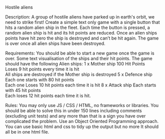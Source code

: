 Hostile aliens


Description:
A group of hostile aliens have parked up in earth's orbit, we need to strike first! 
Create a simple text only game with a single button that hits a random alien ship in the fleet. Each time the button is pressed, a random alien ship is hit and its hit points are reduced. Once an alien ships points have hit zero the ship is destroyed and can’t be hit again. The game is over once all alien ships have been destroyed.


Requirements:
You should be able to start a new game once the game is over.
Some text visualisation of the ships and their hit points.
The game should have the following Alien ships:
1 x Mother ship 
100 Hit Points  
Loses 9 hit points every time it is hit  
All ships are destroyed if the Mother ship is destroyed
5 x Defence ship  
Each one starts with 80 hit points  
Each one Loses 10 hit points each time it is hit 
8 x Attack ship 
Each starts with 45 hit points  
Each loses 12 hit points each time it is hit. 


Rules:
You may only use JS / CSS / HTML, no frameworks or libraries.
You should be able to solve this in under 150 lines including comments (excluding unit tests) and any more than that is a sign you have over complicated the problem.
Use an Object Oriented Programming approach.
You can use basic html and css to tidy up the output but no more
It should all be in one html file.